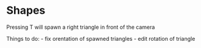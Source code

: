 # Shapes
Pressing T will spawn a right triangle in front of the camera

Things to do:
	- fix orentation of spawned triangles
		- edit rotation of triangle 